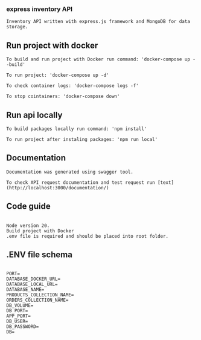### express inventory API

```
Inventory API written with express.js framework and MongoDB for data storage.

```

## Run project with docker

```
To build and run project with Docker run command: 'docker-compose up --build'

To run project: 'docker-compose up -d'

To check container logs: 'docker-compose logs -f'

To stop cointainers: 'docker-compose down'
```

## Run api locally

```
To build packages locally run command: 'npm install'

To run project after instaling packages: 'npm run local'

```

## Documentation

```
Documentation was generated using swagger tool.

To check API request documentation and test request run [text](http://localhost:3000/documentation/)

```

## Code guide

```

Node version 20.
Build project with Docker
.env file is required and should be placed into root folder.

```

## .ENV file schema

```

PORT=
DATABASE_DOCKER_URL=
DATABASE_LOCAL_URL=
DATABASE_NAME=
PRODUCTS_COLLECTION_NAME=
ORDERS_COLLECTION_NAME=
DB_VOLUME=
DB_PORT=
APP_PORT=
DB_USER=
DB_PASSWORD=
DB=

```

